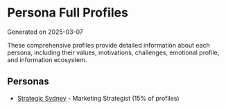 # Persona Full Profiles
Generated on 2025-03-07

These comprehensive profiles provide detailed information about each persona, including their values, motivations, challenges, emotional profile, and information ecosystem.

## Personas
- [Strategic Sydney](strategic_sydney.md) - Marketing Strategist (15% of profiles)
